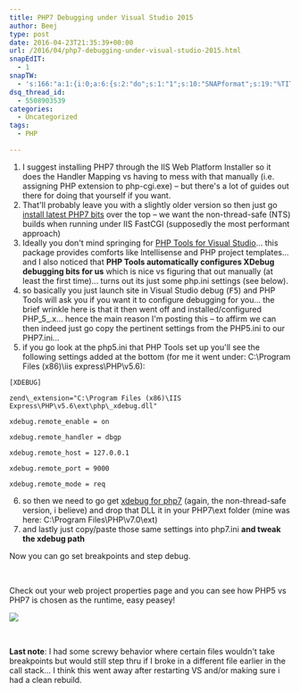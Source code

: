 ```yaml
---
title: PHP7 Debugging under Visual Studio 2015
author: Beej
type: post
date: 2016-04-23T21:35:39+00:00
url: /2016/04/php7-debugging-under-visual-studio-2015.html
snapEdIT:
  - 1
snapTW:
  - 's:166:"a:1:{i:0;a:6:{s:2:"do";s:1:"1";s:10:"SNAPformat";s:19:"%TITLE% - %EXCERPT%";s:8:"attchImg";s:1:"1";s:9:"isAutoImg";s:1:"A";s:8:"imgToUse";s:0:"";s:4:"doTW";s:1:"1";}}";'
dsq_thread_id:
  - 5508903539
categories:
  - Uncategorized
tags:
  - PHP

---
```

  1. I suggest installing PHP7 through the IIS Web Platform Installer so it does the Handler Mapping vs having to mess with that manually (i.e. assigning PHP extension to php-cgi.exe) &#8211; but there's a lot of guides out there for doing that yourself if you want.
  2. That'll probably leave you with a slightly older version so then just go [install latest PHP7 bits][1] over the top &#8211; we want the non-thread-safe (NTS) builds when running under IIS FastCGI (supposedly the most performant approach)
  3. Ideally you don't mind springing for [PHP Tools for Visual Studio][2]... this package provides comforts like Intellisense and PHP project templates... and I also noticed that **PHP Tools automatically configures XDebug debugging bits for us** which is nice vs figuring that out manually (at least the first time)... turns out its just some php.ini settings (see below).
  4. so basically you just launch site in Visual Studio debug (<kbd>F5</kbd>) and PHP Tools will ask you if you want it to configure debugging for you... the brief wrinkle here is that it then went off and installed/configured PHP_5_.x... hence the main reason I'm posting this &#8211; to affirm we can then indeed just go copy the pertinent settings from the PHP5.ini to our PHP7.ini...
  5. if you go look at the php5.ini that PHP Tools set up you'll see the following settings added at the bottom (for me it went under: C:\Program Files (x86)\iis express\PHP\v5.6&#41;:
                  
    [XDEBUG]
                  
    zend\_extension="C:\Program Files (x86)\IIS Express\PHP\v5.6\ext\php\_xdebug.dll"
                  
    xdebug.remote_enable = on
                  
    xdebug.remote_handler = dbgp
                  
    xdebug.remote_host = 127.0.0.1
                  
    xdebug.remote_port = 9000
                  
    xdebug.remote_mode = req
  6. so then we need to go get [xdebug for php7][3] (again, the non-thread-safe version, i believe) and drop that DLL it in your PHP7\ext folder (mine was here: C:\Program Files\PHP\v7.0\ext)
  7. and lastly just copy/paste those same settings into php7.ini **and tweak the xdebug path**

Now you can go set breakpoints and step debug.
  
&nbsp;

Check out your web project properties page and you can see how PHP5 vs PHP7 is chosen as the runtime, easy peasey!
  
![][4]
  
&nbsp;

**Last note**: I had some screwy behavior where certain files wouldn't take breakpoints but would still step thru if I broke in a different file earlier in the call stack... I think this went away after restarting VS and/or making sure i had a clean rebuild.

 [1]: http://windows.php.net/download#php-7.0
 [2]: http://www.devsense.com/
 [3]: https://xdebug.org/download.php
 [4]: https://4.bp.blogspot.com/-Tw53GpKe6q8/VxvtTqx9yII/AAAAAAAATos/0Kk7cDML_zo5WgvA2bwNtfZGZnzWtAu_ACLcB/s1600/Snap1.png